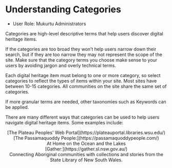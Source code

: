 # Understanding Categories

- User Role: Mukurtu Administrators

Categories are high-level descriptive terms that help users discover digital heritage items.

If the categories are too broad they won’t help users narrow down their search, but if they are too narrow they may not represent the scope of the site. Make sure that the category terms you choose make sense to your users by avoiding jargon and overly technical terms.

Each digital heritage item must belong to one or more category, so select categories to reflect the types of items within your site. Most sites have between 10-15 categories. All communities on the site share the same set of categories.

If more granular terms are needed, other taxonomies such as Keywords can be applied.

There are many different ways that categories can be used to help users navigate digital heritage items. Some examples include:

<center>[The Plateau Peoples' Web Portal](https://plateauportal.libraries.wsu.edu/)</center>

<center>[The Passamaquoddy People:](https://passamaquoddypeople.com/)</center> 
<center>At Home on the Ocean and the Lakes</center/>

<center>[Gather:](https://gather.sl.nsw.gov.au/)</center> 
<center>Connecting Aboriginal communities with collections and stories from the State Library of New South Wales.</center>
